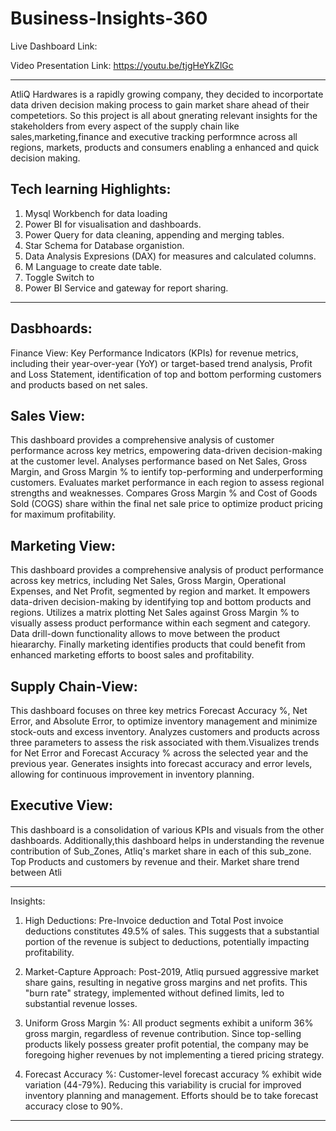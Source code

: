 # Business-Insights-360
Live Dashboard Link: 

Video Presentation Link: https://youtu.be/tjgHeYkZlGc

------------------------------
AtliQ Hardwares is a rapidly growing company, they decided to incorportate data driven decision making process to gain market share ahead of their competetiors.
So this project is all about gnerating relevant insights for the stakeholders from every aspect of the supply chain like sales,marketing,finance and executive tracking performnce across all regions, markets, products and consumers enabling a enhanced and quick decision making.

Tech learning Highlights:
-------------

1. Mysql Workbench for data loading
2. Power BI for visualisation and dashboards.
3. Power Query for data cleaning, appending and merging tables.
4. Star Schema for Database organistion.
5. Data Analysis Expresions (DAX) for measures and calculated columns.
6. M Language to create date table.
7. Toggle Switch to 
8. Power BI Service and gateway for report sharing.

----------------------------------------------------------------
Dasbhoards:
----------------------------------------------------------------
Finance View:
Key Performance Indicators (KPIs) for revenue metrics, including their year-over-year (YoY) or target-based trend analysis, Profit and Loss Statement, identification of top and bottom performing customers and products based on net sales.

Sales View:
------------------------------------------------------------------------
This dashboard provides a comprehensive analysis of customer performance across key metrics, empowering data-driven decision-making at the customer level. Analyses performance based on Net Sales, Gross Margin, and Gross Margin % to ientify top-performing and underperforming customers. Evaluates market performance in each region to assess regional strengths and weaknesses. Compares Gross Margin % and Cost of Goods Sold (COGS) share within the final net sale price to optimize product pricing for maximum profitability.

Marketing View:
-------------------------
This dashboard provides a comprehensive analysis of product performance across key metrics, including Net Sales, Gross Margin, Operational Expenses, and Net Profit, segmented by region and market. It empowers data-driven decision-making by identifying top and bottom products and regions. Utilizes a matrix plotting Net Sales against Gross Margin % to visually assess product performance within each segment and category. Data drill-down functionality allows to move between the product hieararchy. Finally marketing identifies products that could benefit from enhanced marketing efforts to boost sales and profitability.

Supply Chain-View:
-------------------------------------------
This dashboard focuses on three key metrics Forecast Accuracy %, Net Error, and Absolute Error, to optimize inventory management and minimize stock-outs and excess inventory. Analyzes customers and products across three parameters to assess the risk associated with them.Visualizes trends for Net Error and Forecast Accuracy % across the selected year and the previous year. Generates insights into forecast accuracy and error levels, allowing for continuous improvement in inventory planning.

Executive View:
-------------------------------------------------
This dashboard is a consolidation of various KPIs and visuals from the other dashboards. Additionally,this dashboard helps in understanding the revenue contribution of Sub_Zones, Atliq's market share in each of this sub_zone. Top Products and customers by revenue and their. Market share trend between Atli  

--------------------------------------
Insights:

1. High Deductions:
Pre-Invoice deduction and Total Post invoice deductions constitutes 49.5% of sales. This suggests that a substantial portion of the revenue is subject to deductions, potentially impacting profitability.

2. Market-Capture Approach:
Post-2019, Atliq pursued aggressive market share gains, resulting in negative gross margins and net profits. This "burn rate" strategy, implemented without defined limits, led to substantial revenue losses.

3. Uniform Gross Margin %:
All product segments exhibit a uniform 36% gross margin, regardless of revenue contribution. Since top-selling products likely possess greater profit potential, the company may be foregoing higher revenues by not implementing a tiered pricing strategy.

4. Forecast Accuracy %:
Customer-level forecast accuracy % exhibit  wide variation (44-79%). Reducing this variability is crucial for improved inventory planning and management. Efforts should be to take forecast accuracy close to 90%.

--------------------------------------------------------------------------



